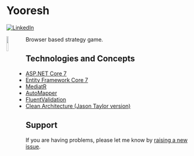 
# Yooresh
[![LinkedIn](https://img.shields.io/badge/LinkedIn-Connect-blue)](https://www.linkedin.com/in/alireza-sabouei/)

<p><img src="https://github.com/Eloyjoon/Yooresh/blob/master/Yooresh.jpg" width="10%" style="float: left;"></p>
<p>Browser based strategy game.

</p>

## Technologies and Concepts
* [ASP.NET Core 7](https://docs.microsoft.com/en-us/aspnet/core/introduction-to-aspnet-core)
* [Entity Framework Core 7](https://docs.microsoft.com/en-us/ef/core/)
* [MediatR](https://github.com/jbogard/MediatR)
* [AutoMapper](https://automapper.org/)
* [FluentValidation](https://fluentvalidation.net/)
* [Clean Architecture (Jason Taylor version)](https://github.com/jasontaylordev/CleanArchitecture)

## Support

If you are having problems, please let me know by [raising a new issue](https://github.com/eloyjoon/yooresh/issues/new/choose).





